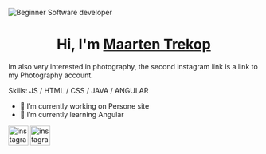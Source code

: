 ![Beginner Software developer](https://i.imgur.com/9Pdb6uA.jpg)

<h1 align="center" >Hi, I'm <a href="" target="_blank"> Maarten Trekop </a></h1>

Im also very interested in photography, the second instagram link is a link to my Photography account.

Skills: JS / HTML / CSS / JAVA / ANGULAR

- 🔭 I’m currently working on Persone site 
- 🌱 I’m currently learning Angular 


[<img src='https://cdn-icons-png.flaticon.com/512/174/174855.png' alt='instagram' height='40'>](https://www.instagram.com/_maarten.t/)                       [<img src='https://cdn-icons-png.flaticon.com/512/174/174855.png' alt='instagram' height='40'>](https://www.instagram.com/north_scape/)  

